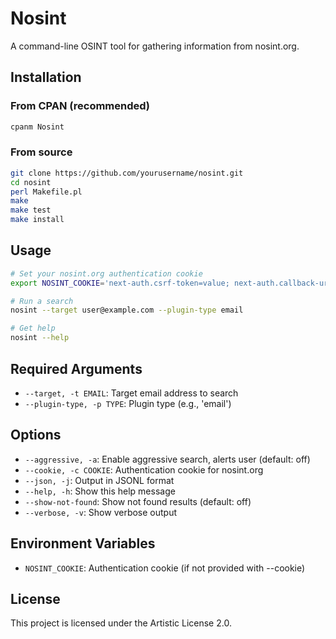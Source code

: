 # Nosint

A command-line OSINT tool for gathering information from nosint.org.

## Installation

### From CPAN (recommended)

```bash
cpanm Nosint
```

### From source

```bash
git clone https://github.com/yourusername/nosint.git
cd nosint
perl Makefile.pl
make
make test
make install
```

## Usage

```bash
# Set your nosint.org authentication cookie
export NOSINT_COOKIE='next-auth.csrf-token=value; next-auth.callback-url=value; next-auth.session-token=value'

# Run a search
nosint --target user@example.com --plugin-type email

# Get help
nosint --help
```

## Required Arguments

- `--target, -t EMAIL`: Target email address to search
- `--plugin-type, -p TYPE`: Plugin type (e.g., 'email')

## Options

- `--aggressive, -a`: Enable aggressive search, alerts user (default: off)
- `--cookie, -c COOKIE`: Authentication cookie for nosint.org
- `--json, -j`: Output in JSONL format
- `--help, -h`: Show this help message
- `--show-not-found`: Show not found results (default: off)
- `--verbose, -v`: Show verbose output

## Environment Variables

- `NOSINT_COOKIE`: Authentication cookie (if not provided with --cookie)

## License

This project is licensed under the Artistic License 2.0. 